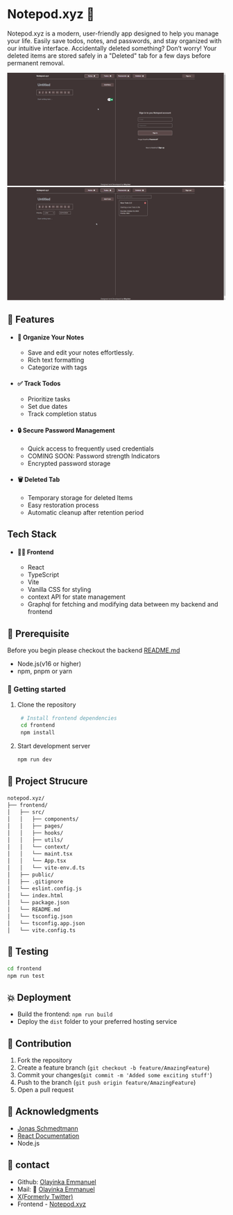 # Notepod.xyz 📝
Notepod.xyz is a modern, user-friendly app designed to help you manage your life. Easily save todos, notes, and passwords, and stay organized with our intuitive interface. Accidentally deleted something? Don’t worry! Your deleted items are stored safely in a "Deleted" tab for a few days before permanent removal.

![Alt: homepage](./public/home.png)
![Alt: todo page](./public/todo.png)

## 🚀 Features
- #### 📓 Organize Your Notes 
  - Save and edit your notes effortlessly.
  - Rich text formatting
  - Categorize with tags
- #### ✅ Track Todos 
  - Prioritize tasks
  - Set due dates
  - Track completion status
- #### 🔒 Secure Password Management
  - Quick access to frequently used credentials
  - COMING SOON: Password strength Indicators
  - Encrypted password storage
- #### 🗑️ Deleted Tab
  - Temporary storage for deleted Items
  - Easy restoration process
  - Automatic cleanup after retention period

## Tech Stack
- #### 👨‍💻 Frontend
  - React
  - TypeScript
  - Vite
  - Vanilla CSS for styling
  - context API for state management
  - Graphql for fetching and modifying data between my backend and frontend 

## 📝 Prerequisite
Before you begin please checkout the backend [README.md](https://github.com/Ng1n3/notepod-backend)
- Node.js(v16 or higher)
- npm, pnpm or yarn

### 🚀 Getting started
1. Clone the repository
   
   ```bash
    # Install frontend dependencies
    cd frontend
    npm install
   ```
2. Start development server
   
   ```bash
   npm run dev
   ```
## 🧱 Project Strucure
```
notepod.xyz/
├── frontend/
│   ├── src/
│   │   ├── components/
│   │   ├── pages/
│   │   ├── hooks/
│   │   ├── utils/
│   │   └── context/
│   │   └── maint.tsx
│   │   └── App.tsx
│   │   └── vite-env.d.ts
│   ├── public/
│   ├── .gitignore
│   └── eslint.config.js
│   └── index.html
│   └── package.json
│   └── README.md
│   └── tsconfig.json
│   └── tsconfig.app.json
│   └── vite.config.ts
```

## 🧪 Testing
```bash
cd frontend
npm run test
```

## 💥 Deployment
- Build the frontend: ``npm run build``
- Deploy the ``dist`` folder to your preferred hosting service

## 🤝 Contribution
1. Fork the repository
2. Create a feature branch (``git checkout -b feature/AmazingFeature``)
3. Commit your changes(``git commit -m 'Added some exciting stuff'``)
4. Push to the branch (``git push origin feature/AmazingFeature``)
5. Open a pull request

## 👏 Acknowledgments
- [Jonas Schmedtmann](https://www.udemy.com/course/the-ultimate-react-course/)
- [React Documentation](https://www.react.dev)
- Node.js

## 💬 contact
- Github: [Olayinka Emmanuel](https://www.github.com/Ng1n3)
- Mail: 📨 [Olayinka Emmanuel](code.with.muyiwa@gmail.com)
- [X(Formerly Twitter)](https://www.x.com/n61n3)
- Frontend - [Notepod.xyz](https://github.com/Ng1n3/frontend-notepod.xyz)


